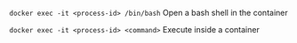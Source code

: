 
`docker exec -it <process-id> /bin/bash`
Open a bash shell in the container

`docker exec -it <process-id> <command>`
Execute <command> inside a container
